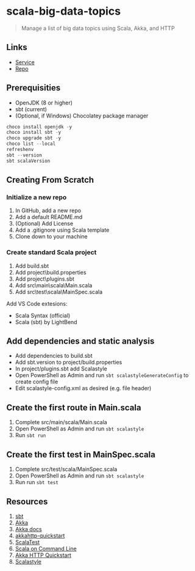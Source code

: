 # scala-big-data-topics

>Manage a list of big data topics using Scala, Akka, and HTTP

## Links

- [Service]()
- [Repo](https://github.com/denisecase/scala-big-data-topics)

## Prerequisities

- OpenJDK (8 or higher)
- sbt (current)
- (Optional, if Windows) Chocolatey package manager

```PowerShell
choco install openjdk -y
choco install sbt -y
choco upgrade sbt -y
choco list --local
refreshenv
sbt --version
sbt scalaVersion
```

## Creating From Scratch

### Initialize a new repo

1. In GitHub, add a new repo
1. Add a default README.md
1. (Optional) Add License
1. Add a .gitignore using Scala template
1. Clone down to your machine

### Create standard Scala project

1. Add build.sbt
1. Add project\build.properties
1. Add project\plugins.sbt
1. Add src\main\scala\Main.scala
1. Add src\test\scala\MainSpec.scala

Add VS Code extesions:

 - Scala Syntax (official)
 - Scala (sbt) by LightBend

## Add dependencies and static analysis

- Add dependencies to build.sbt
- Add sbt.version to project/build.properties
- In project/plugins.sbt add Scalastyle
- Open PowerShell as Admin and run `sbt scalastyleGenerateConfig` to create config file
- Edit scalastyle-config.xml as desired (e.g. file header)

## Create the first route in Main.scala

1. Complete src/main/scala/Main.scala
2. Open PowerShell as Admin and run `sbt scalastyle`
3. Run `sbt run`

## Create the first test in MainSpec.scala

1. Complete src/test/scala/MainSpec.scala
2. Open PowerShell as Admin and run `sbt scalastyle`
3. Run run `sbt test`

## Resources

1. [sbt](https://www.scala-sbt.org/index.html)
2. [Akka](https://akka.io/)
3. [Akka docs](https://akka.io/docs/)
4. [akkahttp-quickstart](https://github.com/Codemunity/akkahttp-quickstart)
5. [ScalaTest](https://www.scalatest.org/at_a_glance/WordSpec)
6. [Scala on Command Line](https://docs.scala-lang.org/getting-started/sbt-track/getting-started-with-scala-and-sbt-on-the-command-line.html)
7. [Akka HTTP Quickstart](https://doc.akka.io/docs/akka-http/current/introduction.html#)
8. [Scalastyle](http://www.scalastyle.org/)









